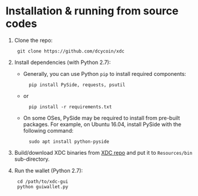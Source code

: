 # Installation & running from source codes

1. Clone the repo:
		
		git clone https://github.com/dcycoin/xdc

2. Install dependencies (with Python 2.7):

	* Generally, you can use Python `pip` to install required components:
		
			pip install PySide, requests, psutil
	
	* or
			
			pip install -r requirements.txt 
	
	* On some OSes, PySide may be required to install from pre-built packages. For example, on Ubuntu 16.04, install PySide with the following command:
			
			sudo apt install python-pyside


3. Build/download XDC binaries from [XDC repo](https://github.com/dcycoin/xdc) and put it to `Resources/bin` sub-directory.

4. Run the wallet (Python 2.7):
		
		cd /path/to/xdc-gui
		python guiwallet.py
